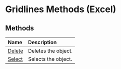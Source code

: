 
# Gridlines Methods (Excel)

## Methods



|**Name**|**Description**|
|:-----|:-----|
|[Delete](8c9a3ef3-c99c-05be-0503-27469d44623e.md)|Deletes the object.|
|[Select](186e7b88-99ee-6afa-23ab-864be0471ef1.md)|Selects the object.|

